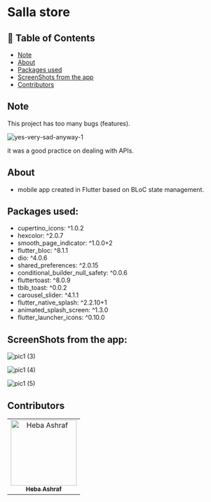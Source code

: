 # Salla store

## 📝 Table of Contents

- [Note](#note)
- [About](#about)
- [Packages used](#packages)
- [ScreenShots from the app](#screen-shots)
- [Contributors](#Contributors)

## Note <a name = "note"></a>
 This project has too many bugs (features).
 
![yes-very-sad-anyway-1](https://user-images.githubusercontent.com/90224487/193424353-ea6cea27-ae8b-40e9-b0d1-d71cca371702.jpg)

it was a good practice on dealing with APIs.

## About <a name = "about"></a>
- mobile app created in Flutter based on BLoC state management.

## Packages used: <a name="packages"></a>

  - cupertino_icons: ^1.0.2
  - hexcolor: ^2.0.7
  - smooth_page_indicator: ^1.0.0+2
  - flutter_bloc: ^8.1.1
  - dio: ^4.0.6
  - shared_preferences: ^2.0.15
  - conditional_builder_null_safety: ^0.0.6
  - fluttertoast: ^8.0.9
  - tbib_toast: ^0.0.2
  - carousel_slider: ^4.1.1
  - flutter_native_splash: ^2.2.10+1
  - animated_splash_screen: ^1.3.0
  - flutter_launcher_icons: ^0.10.0

## ScreenShots from the app: <a name = "screen-shots"></a>
![pic1 (3)](https://user-images.githubusercontent.com/90224487/193424564-2ffed5eb-2644-4cd8-a528-7f2778ce0076.jpg)

![pic1 (4)](https://user-images.githubusercontent.com/90224487/193424889-93258078-be5f-452e-9fa1-6ae890aca11a.jpg)

![pic1 (5)](https://user-images.githubusercontent.com/90224487/193424959-c2447ddf-bc5e-4d38-9bef-32dacf72353c.jpg)


## Contributors <a name = "Contributors"></a>

<table>
  <tr>
    <td align="center">
    <a href="https://github.com/hebaashraf21.png" target="_black">
    <img src="" width="150px;" alt="Heba Ashraf"/>
    <br />
    <sub><b>Heba Ashraf</b></sub></a>
    
  </tr>
 </table>


